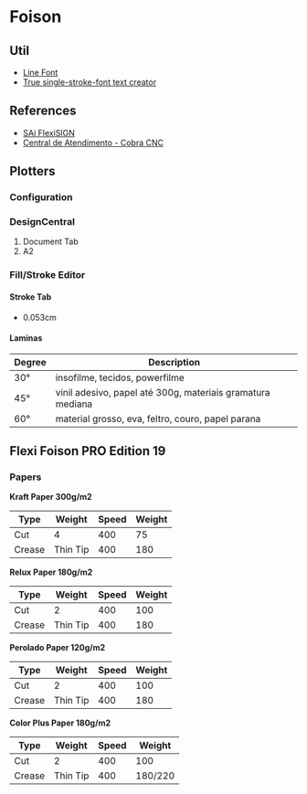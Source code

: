 # Foison

## Util

- [Line Font](https://martenjacobs.github.io/LineFont/linefont.html)
- [True single-stroke-font text creator](https://www.templatemaker.nl/singlelinetext/)

## References

- [SAi FlexiSIGN](/sai_flexisign.md)
- [Central de Atendimento - Cobra CNC](https://cobracnc.octadesk.com/kb)

## Plotters

### Configuration

### DesignCentral

1. Document Tab
2. A2

### Fill/Stroke Editor

#### Stroke Tab

- 0.053cm

#### Laminas

| Degree | Description                                                |
| ------ | ---------------------------------------------------------- |
| 30°    | insofilme, tecidos, powerfilme                             |
| 45°    | vinil adesivo, papel até 300g, materiais gramatura mediana |
| 60°    | material grosso, eva, feltro, couro, papel parana          |

## Flexi Foison PRO Edition 19

### Papers

**Kraft Paper 300g/m2**

| Type   | Weight   | Speed | Weight |
| ------ | -------- | ----- | ------ |
| Cut    | 4        | 400   | 75     |
| Crease | Thin Tip | 400   | 180    |

**Relux Paper 180g/m2**

| Type   | Weight   | Speed | Weight |
| ------ | -------- | ----- | ------ |
| Cut    | 2        | 400   | 100    |
| Crease | Thin Tip | 400   | 180    |

**Perolado Paper 120g/m2**

| Type   | Weight   | Speed | Weight |
| ------ | -------- | ----- | ------ |
| Cut    | 2        | 400   | 100    |
| Crease | Thin Tip | 400   | 180    |

**Color Plus Paper 180g/m2**

| Type   | Weight   | Speed | Weight  |
| ------ | -------- | ----- | ------- |
| Cut    | 2        | 400   | 100     |
| Crease | Thin Tip | 400   | 180/220 |

<!-- EVA
Papel cartão
Vinil Adesivo
Power film
Cartolina
Manta magnética
Papel -->

<!-- ### Cut/Plot

TODO -->
